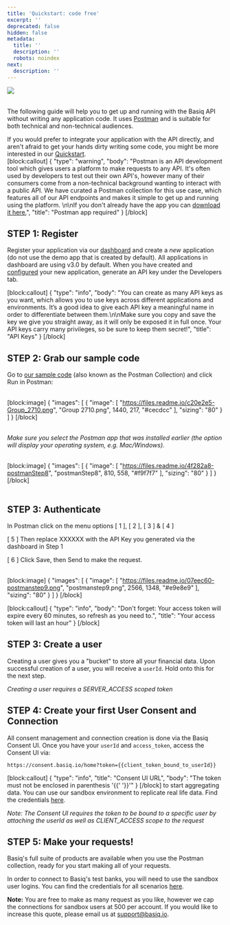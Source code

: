 ```yaml
---
title: 'Quickstart: code free'
excerpt: ''
deprecated: false
hidden: false
metadata:
  title: ''
  description: ''
  robots: noindex
next:
  description: ''
---
```

<img align="left" src="https://files.readme.io/1a04ca3-Group_1496.svg" >
<br />
<br />

The following guide will help you to get up and running with the Basiq API without writing any application code. It uses [Postman](https://www.postman.com) and is suitable for both technical and non-technical audiences.

If you would prefer to integrate your application with the API directly, and aren't afraid to get your hands dirty writing some code, you might be more interested in our [Quickstart](ref:quickstart-part-1).
<br />
[block:callout]
{
  "type": "warning",
  "body": "Postman is an API development tool which gives users a platform to make requests to any API. It's often used by developers to test out their own API's, however many of their consumers come from a non-technical background wanting to interact with a public API. We have curated a Postman collection for this use case, which features all of our API endpoints and makes it simple to get up and running using the platform. \n\nIf you don't already have the app you can [download it here.](https://www.getpostman.com/downloads)",
  "title": "Postman app required"
}
[/block]
<br />

## STEP 1: Register

Register your application via our [dashboard](https://dashboard.basiq.io/) and create a *new* application (do not use the demo app that is created by default). All applications in dashboard are using v3.0 by default. When you have created and [configured](ref:dash-configuration) your new application, generate an API key under the Developers tab. 


[block:callout]
{
  "type": "info",
  "body": "You can create as many API keys as you want, which allows you to use keys across different applications and environments. It’s a good idea to give each API key a meaningful name in order to differentiate between them.\n\nMake sure you copy and save the key we give you straight away, as it will only be exposed it in full once. Your API keys carry many privileges, so be sure to keep them secret!",
  "title": "API Keys"
}
[/block]
<br />

## STEP 2: Grab our sample code

Go to [our sample code](https://documenter.getpostman.com/view/16249946/UVktosia?version=latest) (also known as the Postman Collection) and click Run in Postman:
<br />
<br />

[block:image]
{
  "images": [
    {
      "image": [
        "https://files.readme.io/c20e2e5-Group_2710.png",
        "Group 2710.png",
        1440,
        217,
        "#cecdcc"
      ],
      "sizing": "80"
    }
  ]
}
[/block]
<br />
<br />

*Make sure you select the Postman app that was installed earlier (the option will display your operating system, e.g. Mac/Windows).* 
<br />
<br />

[block:image]
{
  "images": [
    {
      "image": [
        "https://files.readme.io/4f282a8-postmanStep8",
        "postmanStep8",
        810,
        558,
        "#f9f7f7"
      ],
      "sizing": "80"
    }
  ]
}
[/block]
<br />
<br />

## STEP 3: Authenticate
In Postman click on the menu options [ 1 ], [ 2 ], [ 3 ] & [ 4 ]

[ 5 ] Then replace XXXXXX with the API Key you generated via the dashboard in Step 1

[ 6 ] Click Save, then Send to make the request.
<br />
<br />

[block:image]
{
  "images": [
    {
      "image": [
        "https://files.readme.io/07eec60-postmanstep9.png",
        "postmanstep9.png",
        2566,
        1348,
        "#e9e8e9"
      ],
      "sizing": "80"
    }
  ]
}
[/block]

[block:callout]
{
  "type": "info",
  "body": "Don't forget: Your access token will expire every 60 minutes, so refresh as you need to.",
  "title": "Your access token will last an hour"
}
[/block]
<br />

## STEP 3: Create a user
Creating a user gives you a "bucket" to store all your financial data. Upon successful creation of a user, you will receive a `userId`. Hold onto this for the next step. 

*Creating a user requires a SERVER_ACCESS scoped token*
<br />

## STEP 4: Create your first User Consent and Connection
All consent management and connection creation is done via the Basiq Consent UI. Once you have your `userId` and `access_token`, access the Consent UI via: 

`https://consent.basiq.io/home?token={{client_token_bound_to_userId}}` 


[block:callout]
{
  "type": "info",
  "title": "Consent UI URL",
  "body": "The token must not be enclosed in parenthesis '{{'  '}}'"
}
[/block]
to start aggregating data. You can use our sandbox environment to replicate real life data. Find the credentials [here](https://api.basiq.io/reference/testing). 

*Note: The Consent UI requires the token to be bound to a specific user by attaching the userId as well as CLIENT_ACCESS scope to the request*
<br />

## STEP 5: Make your requests!
Basiq's full suite of products are available when you use the Postman collection, ready for you start making all of your requests. 

In order to connect to Basiq's test banks, you will need to use the sandbox user logins. You can find the credentials for all scenarios [here](https://api.basiq.io/reference/testing). 

**Note:** You are free to make as many request as you like, however we cap the connections for sandbox users at 500 per account. If you would like to increase this quote, please email us at support@basiq.io.
